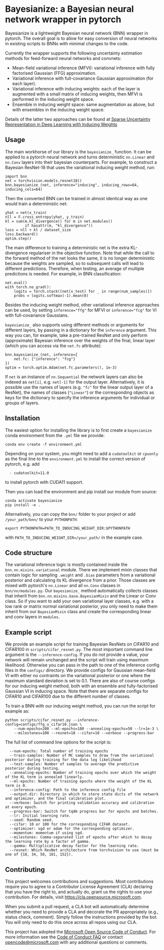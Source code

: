 # Bayesianize: a Bayesian neural network wrapper in pytorch

Bayesianize is a lightweight Bayesian neural network (BNN) wrapper in pytorch. The overall goal is to allow for easy conversion of neural networks in existing scripts to BNNs with minimal changes to the code. 

Currently the wrapper supports the following uncertainty estimation methods for feed-forward neural networks and convnets:

* Mean-field variational inference (MFVI): variational inference with fully factorised Gaussian (FFG) approximation.
* Variational inference with full-covariance Gaussian approximation (for each layer).
* Variational inference with inducing weights: each of the layer is augmented with a small matrix of inducing weights, then MFVI is performed in the inducing weight space.
* Ensemble in inducing weight space: same augmentation as above, but with ensembles in the inducing weight space.

Details of the latter two approaches can be found at [Sparse Uncertainty Representation in Deep Learning with Inducing Weights](https://openreview.net/forum?id=M9hdyCNlWaf])

## Usage

The main workhorse of our library is the `bayesianize_` function.
It can be applied to a pytorch neural network and turns deterministic `nn.Linear` and `nn.Conv` layers into their bayesian counterparts.
For example, to construct a Bayesian ResNet-18 that uses the variational inducing weight method, run:
```
import bnn
net = torchvision.models.resnet18()
bnn.bayesianize_(net, inference="inducing", inducing_rows=64, inducing_cols=64)
```

Then the converted BNN can be trained in almost identical way as one would train a deterministic net:
```
yhat = net(x_train)
nll = F.cross_entropy(yhat, y_train)
kl = sum(m.kl_divergence() for m in net.modules()
         if hasattr(m, "kl_divergence"))
loss = nll + kl / dataset_size
loss.backward()
optim.step()
```
The main difference to training a deterministic net is the extra KL-divergence regulariser in the objective function.
Note that while the call to the forward method of the net looks the same, it is no longer deterministic because the weights are sampled, so to subsequent calls will lead to different predictions.
Therefore, when testing, an average of multiple predictions is needed. For example, in BNN classification:
```
net.eval()
with torch.no_grad():
    logits = torch.stack([net(x_test) for _ in range(num_samples)])
    probs = logits.softmax(-1).mean(0)
```

Besides the inducing weight method, other variational inference approaches can be used, by setting `inference="ffg"` for MFVI or `inference="fcg"` for VI with full-covariance Gaussians.

`bayesianize_` also supports using different methods or arguments for different layers, by passing in a dictionary for the `inference` argument.
This way you can, for example, take a pre-trained ResNet and only perform (approximate) Bayesian inference over the weights of the final, linear layer (which you can access via the `net.fc` attribute):
```
bnn.bayesianize_(net, inference={
    net.fc: {"inference": "fcg"}
})
optim = torch.optim.Adam(net.fc.parameters(), 1e-3)
```
If `net` is an instance of `nn.Sequential` the network layers can also be indexed as `net[i]`, e.g. `net[-1]` for the output layer.
Alternatively, it is possible use the names of layers (e.g. `"fc"` for the linear output layer of a ResNet), the names of classes (`"Linear"`) or the corresponding objects as keys for the dictionary to specify the inference arguments for individual or groups of layers.

## Installation

The easiest option for installing the library is to first create a `bayesianize` conda environment from the `.yml` file we provide:
```
conda env create -f environment.yml
```
Depending on your system, you might need to add a `cudatoolkit` or `cpuonly` as the final line to the `environment.yml` to install the correct version of pytorch, e.g. add
```
  - cudatoolkit=11.0
```
to install pytorch with CUDA11 support.

Then you can load the environment and pip install our module from source:
```
conda activate bayesianize
pip install -e .
```

Alternatively, you can copy the `bnn/` folder to your project or add  `/your_path/bnn/` to your `PYTHONPATH`:
```
export PYTHONPATH=PATH_TO_INDUCING_WEIGHT_DIR:$PYTHONPATH
```
with `PATH_TO_INDUCING_WEIGHT_DIR=/your_path/` in the example case.

## Code structure

The variational inference logic is mostly contained inside the `bnn.nn.mixins.variational` module.
There we implement mixin classes that contain logic for sampling `.weight` and `.bias` parameters from a variational posterior and calculating its KL divergence from a prior.
Those classes are mixed with pytorch's `nn.Linear` and all `nn.Conv` classes in `bnn/nn/modules.py`.
Our `bayesianize_` method automatically collects classes that inherit from `bnn.nn.mixins.base.BayesianMixin` and the Linear or Conv class.
So if you want to add your own variational layer classes, e.g. with a low rank or matrix normal variational posterior, you only need to make them inherit from our `BayesianMixin` class and create the corresponding linear and conv layers in `modules`.

## Example script

We provide an example script for training Bayesian ResNets on CIFAR10 and CIFAR100 in `scripts/cifar_resnet.py`.
The most important command line argument is the `--inference-config`.
If you do not provide a value, your network will remain unchanged and the script will train using maximum likelihood.
Otherwise you can pass in the path to one of the inference config files in the `configs/` directory.
We provide configs for Gaussian mean-field VI with either no contraints on the variational posterior or one where the maximum standard deviation is set to 0.1.
There are also of course configs for our inducing weight method, both with an ensemble and fully-factorised Gaussian VI in inducing space.
Note that there are separate configs for CIFAR10 and CIFAR100 due to the different number of classes. 

To train a BNN with our inducing weight method, you can run the script for example as:
```
python scripts/cifar_resnet.py --inference-config=configs/ffg_u_cifar10.json \
    --num-epochs=200 --ml-epochs=100 --annealing-epochs=50 --lr=1e-3 \
    --milestones=100 --resnet=18 --cifar=10 --verbose --progress-bar
```
The full list of command line options for the script is:
```
  --num-epochs: Total number of training epochs
  --train-samples: Number of MC samples to draw from the variational posterior during training for the data log likelihood  
  --test-samples: Number of samples to average the predictive posterior during testing.
  --annealing-epochs: Number of training epochs over which the weight of the KL term is annealed linearly.
  --ml-epochs: Number of training epochs where the weight of the KL term is 0.
  --inference-config: Path to the inference config file
  --output-dir: Directory in which to store state dicts of the network and optimizer, and the final calibration plot. 
  --verbose: Switch for printing validation accuracy and calibration at every epoch.
  --progress-bar: Switch for tqdm progress bar for epochs and batches.
  --lr: Initial learning rate.
  --seed: Random seed.
  --cifar: 10 or 100 for the corresponding CIFAR dataset.
  --optimizer: sgd or adam for the corresponding optimizer.
  --momentum: momentum if using sgd.
  --milestones: Comma-separated list of epochs after which to decay the learning rate by a factor of gamma. 
  --gamma: Multiplicative decay factor for the learning rate.
  --resnet: Which ResNet architecture from torchvision to use (must be one of {18, 34, 50, 101, 152}).
```


## Contributing

This project welcomes contributions and suggestions.  Most contributions require you to agree to a
Contributor License Agreement (CLA) declaring that you have the right to, and actually do, grant us
the rights to use your contribution. For details, visit https://cla.opensource.microsoft.com.

When you submit a pull request, a CLA bot will automatically determine whether you need to provide
a CLA and decorate the PR appropriately (e.g., status check, comment). Simply follow the instructions
provided by the bot. You will only need to do this once across all repos using our CLA.

This project has adopted the [Microsoft Open Source Code of Conduct](https://opensource.microsoft.com/codeofconduct/).
For more information see the [Code of Conduct FAQ](https://opensource.microsoft.com/codeofconduct/faq/) or
contact [opencode@microsoft.com](mailto:opencode@microsoft.com) with any additional questions or comments.
